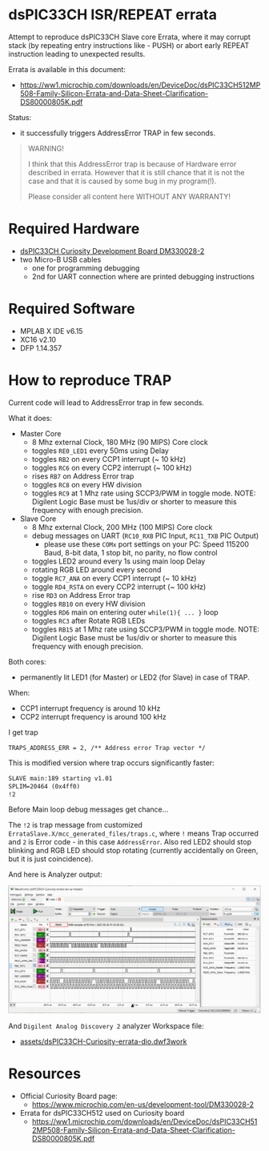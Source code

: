 # dsPIC33CH ISR/REPEAT errata

Attempt to reproduce dsPIC33CH Slave core Errata, where
it may corrupt stack (by repeating entry instructions like - PUSH) or 
abort early REPEAT instruction leading to unexpected results.

Errata is available in this document:
- https://ww1.microchip.com/downloads/en/DeviceDoc/dsPIC33CH512MP508-Family-Silicon-Errata-and-Data-Sheet-Clarification-DS80000805K.pdf

Status:
- it successfully triggers AddressError TRAP in few seconds.

> WARNING!
>
> I think that this AddressError trap is because of Hardware error described in errata.
> However that it is still chance that it is not the case and that it is caused by some bug in my program(!).
>
> Please consider all content here WITHOUT ANY WARRANTY!

# Required Hardware

- [dsPIC33CH Curiosity Development Board DM330028-2](https://www.microchip.com/en-us/development-tool/DM330028-2)
- two Micro-B USB cables
  - one for programming debugging
  - 2nd for UART connection where are printed debugging instructions

# Required Software

- MPLAB X IDE v6.15
- XC16 v2.10
- DFP 1.14.357

# How to reproduce TRAP

Current code will lead to AddressError trap in few seconds.

What it does:
- Master Core
  - 8 Mhz external Clock, 180 MHz (90 MIPS) Core clock
  - toggles `RE0_LED1` every 50ms using Delay
  - toggles `RB2` on every CCP1 interrupt (~ 10 kHz)
  - toggles `RC6` on every CCP2 interrupt (~ 100 kHz)
  - rises `RB7` on Address Error trap
  - toggles `RC8` on every HW division 
  - toggles `RC9` at 1 Mhz rate using SCCP3/PWM in toggle mode.
    NOTE: Digilent Logic Base must be 1us/div or shorter to measure this frequency with enough precision.
- Slave Core
  - 8 Mhz external Clock, 200 MHz (100 MIPS) Core clock
  - debug messages on UART (`RC10_RXB` PIC Input, `RC11_TXB` PIC Output)
    - please use these `COMx` port settings on your PC: Speed 115200 Baud, 8-bit data, 1 stop bit,
      no parity, no flow control
  - toggles LED2 around every 1s using main loop Delay
  - rotating RGB LED around every second
  - toggle `RC7_ANA` on every CCP1 interrupt (~ 10 kHz)
  - toggle `RD4_RSTA` on every CCP2 interrupt (~ 100 kHz)
  - rise `RD3` on Address Error trap
  - toggles `RB10` on every HW division
  - toggles `RD6` main on entering outer `while(1){ ... }` loop
  - toggles `RC3` after Rotate RGB LEDs
  - toggles `RB15` at 1 Mhz rate using SCCP3/PWM in toggle mode.
    NOTE: Digilent Logic Base must be 1us/div or shorter to measure this frequency with enough precision.

Both cores:
- permanently lit LED1 (for Master) or LED2 (for Slave) in case of TRAP.

When:
- CCP1 interrupt frequency is around 10 kHz
- CCP2 interrupt frequency is around 100 kHz

I get trap
```
TRAPS_ADDRESS_ERR = 2, /** Address error Trap vector */
```

This is modified version where trap occurs significantly faster:
```
SLAVE main:189 starting v1.01
SPLIM=20464 (0x4ff0)
!2
```
Before Main loop debug messages get chance...

The `!2` is trap message from customized `ErrataSlave.X/mcc_generated_files/traps.c`,
where `!` means Trap occurred and `2` is Error code - in this case `AddressError`.
Also red LED2 should stop blinking and RGB LED should stop rotating (currently accidentally on Green, but
it is just coincidence).

And here is Analyzer output:

![AddressError trap on Analyzer](assets/ad2-errata-dio-trap.gif)

And `Digilent Analog Discovery 2` analyzer Workspace file:

- [assets/dsPIC33CH-Curiosity-errata-dio.dwf3work](assets/dsPIC33CH-Curiosity-errata-dio.dwf3work)


# Resources

* Official Curiosity Board page:
  - https://www.microchip.com/en-us/development-tool/DM330028-2
* Errata for dsPIC33CH512 used on Curiosity board
  - https://ww1.microchip.com/downloads/en/DeviceDoc/dsPIC33CH512MP508-Family-Silicon-Errata-and-Data-Sheet-Clarification-DS80000805K.pdf


